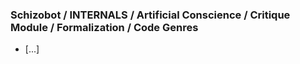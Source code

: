 ### Schizobot / INTERNALS / Artificial Conscience / Critique Module / Formalization / Code Genres
* [...]
